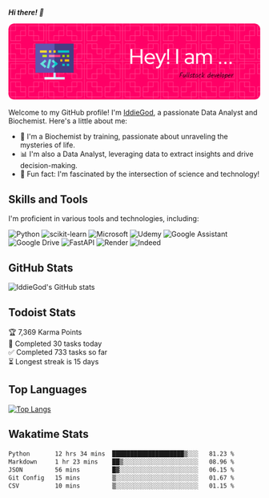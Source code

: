 ***Hi there! 👋***

<p align="centre">
  <img src="github-header-image (2).png" width="800">
</p>


Welcome to my GitHub profile! I'm [IddieGod](https://github.com/IddieGod), 
a passionate Data Analyst and Biochemist. Here's a little about me:

- 🔬 I'm a Biochemist by training, passionate about unraveling the mysteries of life.
- 📊 I'm also a Data Analyst, leveraging data to extract insights and drive decision-making.
- 🌟 Fun fact: I'm fascinated by the intersection of science and technology!

## Skills and Tools

I'm proficient in various tools and technologies, including:

![Python](https://img.shields.io/badge/python-3670A0?style=for-the-badge&logo=python&logoColor=ffdd54)
![scikit-learn](https://img.shields.io/badge/scikit--learn-%23F7931E.svg?style=for-the-badge&logo=scikit-learn&logoColor=white)
![Microsoft](https://img.shields.io/badge/Microsoft-0078D4?style=for-the-badge&logo=microsoft&logoColor=white)
![Udemy](https://img.shields.io/badge/Udemy-A435F0?style=for-the-badge&logo=Udemy&logoColor=white)
![Google Assistant](https://img.shields.io/badge/google%20assistant-4285F4?style=for-the-badge&logo=google%20assistant&logoColor=white)
![Google Drive](https://img.shields.io/badge/Google%20Drive-4285F4?style=for-the-badge&logo=googledrive&logoColor=white)
![FastAPI](https://img.shields.io/badge/FastAPI-005571?style=for-the-badge&logo=fastapi)
![Render](https://img.shields.io/badge/Render-%46E3B7.svg?style=for-the-badge&logo=render&logoColor=white)
![Indeed](https://img.shields.io/badge/indeed-003A9B?style=for-the-badge&logo=indeed&logoColor=white)

## GitHub Stats

![IddieGod's GitHub stats](https://github-readme-stats.vercel.app/api?username=IddieGod&show_icons=true&theme=dark)

## Todoist Stats

<!-- TODO-IST:START -->
🏆  7,369 Karma Points           
🌸  Completed 30 tasks today           
✅  Completed 733 tasks so far           
⏳  Longest streak is 15 days
<!-- TODO-IST:END -->

## Top Languages

[![Top Langs](https://github-readme-stats.vercel.app/api/top-langs/?username=IddieGod&layout=compact)](https://github.com/IddieGod/github-readme-stats)

## Wakatime Stats

<!--START_SECTION:waka-->
```text
Python       12 hrs 34 mins  ████████████████████▒░░░   81.23 % 
Markdown     1 hr 23 mins    ██▒░░░░░░░░░░░░░░░░░░░░░   08.96 % 
JSON         56 mins         █▓░░░░░░░░░░░░░░░░░░░░░░   06.15 % 
Git Config   15 mins         ▒░░░░░░░░░░░░░░░░░░░░░░░   01.67 % 
CSV          10 mins         ▒░░░░░░░░░░░░░░░░░░░░░░░   01.15 %
